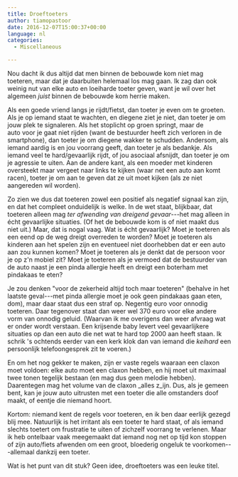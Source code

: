 ```yaml
---
title: Droeftoeters
author: tiamopastoor
date: 2016-12-07T15:00:37+00:00
language: nl
categories:
  - Miscellaneous

---
```

Nou dacht ik dus altijd dat men binnen de bebouwde kom niet mag toeteren, maar dat je daarbuiten helemaal los mag gaan. Ik zag dan ook weinig nut van elke auto en loeiharde toeter geven, want je wil over het algemeen _juist_ binnen de bebouwde kom herrie maken.

Als een goede vriend langs je rijdt/fietst, dan toeter je even om te groeten. Als je op iemand staat te wachten, en diegene ziet je niet, dan toeter je om jouw plek te signaleren. Als het stoplicht op groen springt, maar de auto voor je gaat niet rijden (want de bestuurder heeft zich verloren in de smartphone), dan toeter je om diegene wakker te schudden. Andersom, als iemand aardig is en jou voorrang geeft, dan toeter je als bedankje. Als iemand veel te hard/gevaarlijk rijdt, of jou asociaal afsnijdt, dan toeter je om je agressie te uiten. Aan de andere kant, als een moeder met kinderen oversteekt maar vergeet naar links te kijken (waar net een auto aan komt racen), toeter je om aan te geven dat ze uit moet kijken (als ze niet aangereden wil worden).<!--more-->

Zo zien we dus dat toeteren zowel een positief als negatief signaal kan zijn, en dat het compleet onduidelijk is welke. In de wet staat, blijkbaar, dat toeteren alleen mag _ter afwending van dreigend gevaar_---het mag alleen in écht gevaarlijke situaties. (Of het de bebouwde kom is of niet maakt dus niet uit.) Maar, dat is nogal vaag. Wat is écht gevaarlijk? Moet je toeteren als een eend op de weg dreigt overreden te worden? Moet je toeteren als kinderen aan het spelen zijn en eventueel niet doorhebben dat er een auto aan zou kunnen komen? Moet je toeteren als je denkt dat de persoon voor je op z'n mobiel zit? Moet je toeteren als je vermoed dat de bestuurder van de auto naast je een pinda allergie heeft en dreigt een boterham met pindakaas te eten?

Je zou denken "voor de zekerheid altijd toch maar toeteren" (behalve in het laatste geval---met pinda allergie moet je ook geen pindakaas gaan eten, dom), maar daar staat dus een straf op. Negentig euro voor onnodig toeteren. Daar tegenover staat dan weer wel 370 euro voor elke andere vorm van onnodig geluid. (Waarvan ik me overigens dan weer afvraag wat er onder wordt verstaan. Een krijsende baby levert veel gevaarlijkere situaties op dan een auto die net wat te hard top 2000 aan heeft staan. Ik schrik 's ochtends eerder van een kerk klok dan van iemand die _keihard_ een persoonlijk telefoongesprek zit te voeren.)

En om het nog gekker te maken, zijn er vaste regels waaraan een claxon moet voldoen: elke auto moet een claxon hebben, en hij moet uit maximaal twee tonen tegelijk bestaan (en mag dus geen melodie hebben). Daarentegen mag het volume van de claxon _alles z_ijn. Dus, als je gemeen bent, kan je jouw auto uitrusten met een toeter die alle omstanders doof maakt, of eentje die niemand hoort.

Kortom: niemand kent de regels voor toeteren, en ik ben daar eerlijk gezegd blij mee. Natuurlijk is het irritant als een toeter te hard staat, of als iemand slechts toetert om frustratie te uiten of zichzelf voorrang te verlenen. Maar ik heb ontelbaar vaak meegemaakt dat iemand nog net op tijd kon stoppen of zijn auto/fiets afwenden om een groot, bloederig ongeluk te voorkomen---allemaal dankzij een toeter.

Wat is het punt van dit stuk? Geen idee, droeftoeters was een leuke titel.